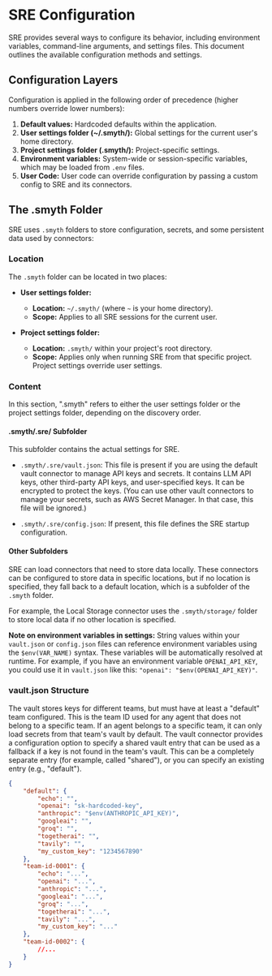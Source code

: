 # SRE Configuration

SRE provides several ways to configure its behavior, including environment variables, command-line arguments, and settings files. This document outlines the available configuration methods and settings.

## Configuration Layers

Configuration is applied in the following order of precedence (higher numbers override lower numbers):

1.  **Default values:** Hardcoded defaults within the application.
2.  **User settings folder (~/.smyth/):** Global settings for the current user's home directory.
3.  **Project settings folder (.smyth/):** Project-specific settings.
4.  **Environment variables:** System-wide or session-specific variables, which may be loaded from `.env` files.
5.  **User Code:** User code can override configuration by passing a custom config to SRE and its connectors.

## The .smyth Folder

SRE uses `.smyth` folders to store configuration, secrets, and some persistent data used by connectors:

### Location

The `.smyth` folder can be located in two places:

-   **User settings folder:**

    -   **Location:** `~/.smyth/` (where `~` is your home directory).
    -   **Scope:** Applies to all SRE sessions for the current user.

-   **Project settings folder:**
    -   **Location:** `.smyth/` within your project's root directory.
    -   **Scope:** Applies only when running SRE from that specific project. Project settings override user settings.

### Content

In this section, ".smyth" refers to either the user settings folder or the project settings folder, depending on the discovery order.

#### .smyth/.sre/ Subfolder

This subfolder contains the actual settings for SRE.

-   `.smyth/.sre/vault.json`: This file is present if you are using the default vault connector to manage API keys and secrets. It contains LLM API keys, other third-party API keys, and user-specified keys. It can be encrypted to protect the keys. (You can use other vault connectors to manage your secrets, such as AWS Secret Manager. In that case, this file will be ignored.)

-   `.smyth/.sre/config.json`: If present, this file defines the SRE startup configuration.

#### Other Subfolders

SRE can load connectors that need to store data locally. These connectors can be configured to store data in specific locations, but if no location is specified, they fall back to a default location, which is a subfolder of the `.smyth` folder.

For example, the Local Storage connector uses the `.smyth/storage/` folder to store local data if no other location is specified.

**Note on environment variables in settings:** String values within your `vault.json` or `config.json` files can reference environment variables using the `$env(VAR_NAME)` syntax. These variables will be automatically resolved at runtime. For example, if you have an environment variable `OPENAI_API_KEY`, you could use it in `vault.json` like this: `"openai": "$env(OPENAI_API_KEY)"`.

### vault.json Structure

The vault stores keys for different teams, but must have at least a "default" team configured. This is the team ID used for any agent that does not belong to a specific team. If an agent belongs to a specific team, it can only load secrets from that team's vault by default. The vault connector provides a configuration option to specify a shared vault entry that can be used as a fallback if a key is not found in the team's vault. This can be a completely separate entry (for example, called "shared"), or you can specify an existing entry (e.g., "default").

```json
{
    "default": {
        "echo": "",
        "openai": "sk-hardcoded-key",
        "anthropic": "$env(ANTHROPIC_API_KEY)",
        "googleai": "",
        "groq": "",
        "togetherai": "",
        "tavily": "",
        "my_custom_key": "1234567890"
    },
    "team-id-0001": {
        "echo": "...",
        "openai": "...",
        "anthropic": "...",
        "googleai": "...",
        "groq": "...",
        "togetherai": "...",
        "tavily": "...",
        "my_custom_key": "..."
    },
    "team-id-0002": {
        //...
    }
}
```
